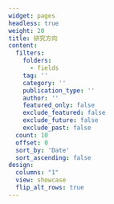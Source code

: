 ```yaml
---
widget: pages
headless: true
weight: 20
title: 研究方向
content:
  filters:
    folders:
      - fields
    tag: ''
    category: ''
    publication_type: ''
    author: ''
    featured_only: false
    exclude_featured: false
    exclude_future: false
    exclude_past: false
  count: 10
  offset: 0
  sort_by: 'Date'
  sort_ascending: false
design:
  columns: "1"
  view: showcase
  flip_alt_rows: true
---
```

